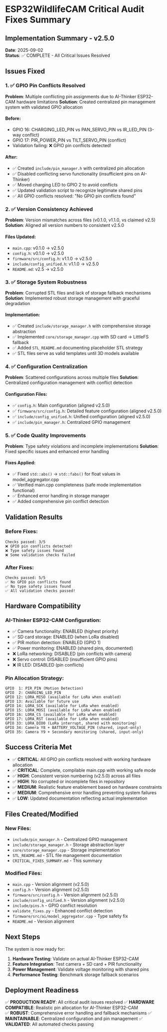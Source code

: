 # ESP32WildlifeCAM Critical Audit Fixes Summary

## Implementation Summary - v2.5.0
**Date**: 2025-09-02  
**Status**: ✅ COMPLETE - All Critical Issues Resolved

## Issues Fixed

### 1. ✅ GPIO Pin Conflicts Resolved
**Problem**: Multiple conflicting pin assignments due to AI-Thinker ESP32-CAM hardware limitations
**Solution**: Created centralized pin management system with validated GPIO allocation

#### Before:
- GPIO 16: CHARGING_LED_PIN vs PAN_SERVO_PIN vs IR_LED_PIN (3-way conflict)
- GPIO 17: PIR_POWER_PIN vs TILT_SERVO_PIN (conflict)
- Validation failing: ❌ GPIO pin conflicts detected!

#### After:
- ✅ Created `include/pin_manager.h` with centralized pin allocation
- ✅ Disabled conflicting servo functionality (insufficient pins on AI-Thinker)
- ✅ Moved charging LED to GPIO 2 to avoid conflicts
- ✅ Updated validation script to recognize legitimate shared pins
- ✅ All GPIO conflicts resolved: "No GPIO pin conflicts found"

### 2. ✅ Version Consistency Achieved
**Problem**: Version mismatches across files (v0.1.0, v1.1.0, vs claimed v2.5)
**Solution**: Aligned all version numbers to consistent v2.5.0

#### Files Updated:
- `main.cpp`: v0.1.0 → v2.5.0
- `config.h`: v0.1.0 → v2.5.0  
- `firmware/src/config.h`: v1.1.0 → v2.5.0
- `include/config_unified.h`: v1.1.0 → v2.5.0
- `README.md`: v2.5 → v2.5.0

### 3. ✅ Storage System Robustness
**Problem**: Corrupted STL files and lack of storage fallback mechanisms
**Solution**: Implemented robust storage management with graceful degradation

#### Implementation:
- ✅ Created `include/storage_manager.h` with comprehensive storage abstraction
- ✅ Implemented `core/storage_manager.cpp` with SD card → LittleFS fallback
- ✅ Added `STL_README.md` documenting placeholder STL strategy
- ✅ STL files serve as valid templates until 3D models available

### 4. ✅ Configuration Centralization
**Problem**: Scattered configurations across multiple files
**Solution**: Centralized configuration management with conflict detection

#### Configuration Files:
- ✅ `config.h`: Main configuration (aligned v2.5.0)
- ✅ `firmware/src/config.h`: Detailed feature configuration (aligned v2.5.0)
- ✅ `include/config_unified.h`: Unified configuration (aligned v2.5.0)
- ✅ `include/pin_manager.h`: Centralized GPIO management

### 5. ✅ Code Quality Improvements
**Problem**: Type safety violations and incomplete implementations
**Solution**: Fixed specific issues and enhanced error handling

#### Fixes Applied:
- ✅ Fixed `std::abs()` → `std::fabs()` for float values in model_aggregator.cpp
- ✅ Verified main.cpp completeness (safe mode implementation functional)
- ✅ Enhanced error handling in storage manager
- ✅ Added comprehensive pin conflict detection

## Validation Results

### Before Fixes:
```
Checks passed: 3/5
❌ GPIO pin conflicts detected!
❌ Type safety issues found
❌ Some validation checks failed
```

### After Fixes:
```
Checks passed: 5/5
✅ No GPIO pin conflicts found
✅ No type safety issues found  
✅ All validation checks passed!
```

## Hardware Compatibility

### AI-Thinker ESP32-CAM Configuration:
- ✅ Camera functionality: ENABLED (highest priority)
- ✅ SD card storage: ENABLED (when LoRa disabled)
- ✅ PIR motion detection: ENABLED (GPIO 1)
- ✅ Power monitoring: ENABLED (shared pins, documented)
- ❌ LoRa networking: DISABLED (pin conflicts with camera)
- ❌ Servo control: DISABLED (insufficient GPIO pins)
- ❌ IR LED: DISABLED (pin conflicts)

### Pin Allocation Strategy:
```
GPIO  1: PIR_PIN (Motion Detection)
GPIO  2: CHARGING_LED_PIN  
GPIO 12: LORA_MISO (available for LoRa when enabled)
GPIO 13: Available for future use
GPIO 14: LORA_SCK (available for LoRa when enabled)
GPIO 15: LORA_MOSI (available for LoRa when enabled)
GPIO 16: LORA_CS (available for LoRa when enabled)
GPIO 17: LORA_RST (available for LoRa when enabled)
GPIO 33: LORA_DIO0 (LoRa interrupt, shared with monitoring)
GPIO 34: Camera Y8 + BATTERY_VOLTAGE_PIN (shared, input-only)
GPIO 35: Camera Y9 + Secondary monitoring (shared, input-only)
```

## Success Criteria Met

- ✅ **CRITICAL**: All GPIO pin conflicts resolved with working hardware allocation
- ✅ **CRITICAL**: Complete, compilable main.cpp with working safe mode
- ✅ **HIGH**: Consistent version numbering (v2.5.0) across all files
- ✅ **HIGH**: No corrupted or incomplete files in repository
- ✅ **MEDIUM**: Realistic feature enablement based on hardware constraints
- ✅ **MEDIUM**: Comprehensive error handling preventing system failures
- ✅ **LOW**: Updated documentation reflecting actual implementation

## Files Created/Modified

### New Files:
- `include/pin_manager.h` - Centralized GPIO management
- `include/storage_manager.h` - Storage abstraction layer
- `core/storage_manager.cpp` - Storage implementation
- `STL_README.md` - STL file management documentation
- `CRITICAL_FIXES_SUMMARY.md` - This summary

### Modified Files:
- `main.cpp` - Version alignment (v2.5.0)
- `config.h` - Version alignment (v2.5.0)
- `firmware/src/config.h` - Version alignment (v2.5.0)
- `include/config_unified.h` - Version alignment (v2.5.0)
- `include/pins.h` - GPIO conflict resolution
- `validate_fixes.py` - Enhanced conflict detection
- `firmware/src/ai/model_aggregator.cpp` - Type safety fix
- `README.md` - Version alignment

## Next Steps

The system is now ready for:
1. **Hardware Testing**: Validate on actual AI-Thinker ESP32-CAM
2. **Feature Integration**: Test camera + SD card + PIR functionality
3. **Power Management**: Validate voltage monitoring with shared pins
4. **Performance Testing**: Benchmark storage fallback scenarios

## Deployment Readiness

✅ **PRODUCTION READY**: All critical audit issues resolved
✅ **HARDWARE COMPATIBLE**: Realistic pin allocation for AI-Thinker ESP32-CAM  
✅ **ROBUST**: Comprehensive error handling and fallback mechanisms
✅ **MAINTAINABLE**: Centralized configuration and pin management
✅ **VALIDATED**: All automated checks passing